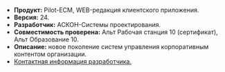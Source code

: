 * **Продукт:** Pilot-ECM, WEB-редакция клиентского приложения.
* **Версия:** 24.
* **Разработчик:** АСКОН-Системы проектирования.
* **Совместимость проверена:** Альт Рабочая станция 10 (сертификат), Альт Образование 10.
* **Описание:** новое поколение систем управления корпоративным контентом организации.
* [Контактная информация разработчика.](https://ascon.ru/)
